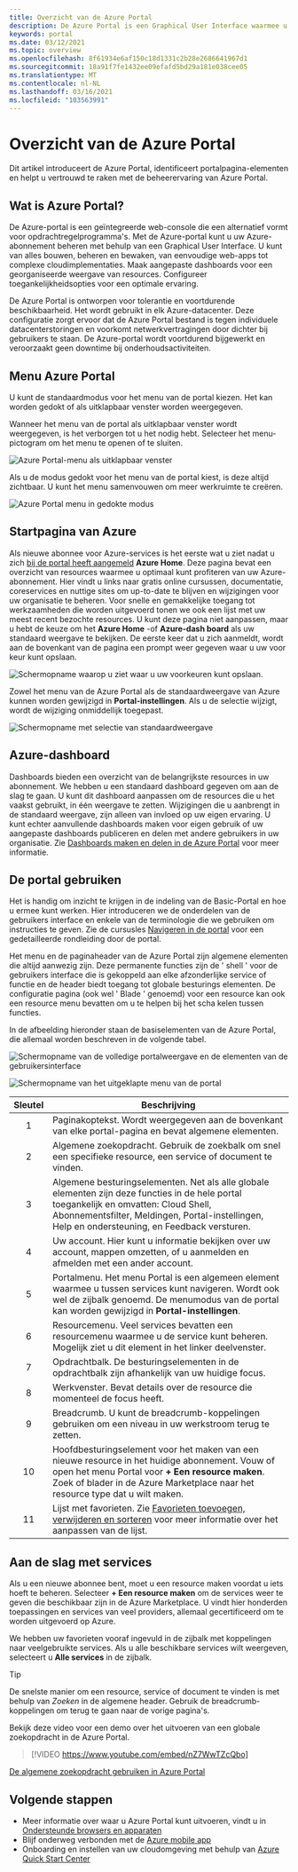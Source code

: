 ```yaml
---
title: Overzicht van de Azure Portal
description: De Azure Portal is een Graphical User Interface waarmee u Azure-services kunt beheren. Meer informatie over het navigeren en zoeken naar resources in de Azure Portal.
keywords: portal
ms.date: 03/12/2021
ms.topic: overview
ms.openlocfilehash: 8f61934e6af150c18d1331c2b28e2686641967d1
ms.sourcegitcommit: 18a91f7fe1432ee09efafd5bd29a181e038cee05
ms.translationtype: MT
ms.contentlocale: nl-NL
ms.lasthandoff: 03/16/2021
ms.locfileid: "103563991"
---
```

# <a name="azure-portal-overview"></a>Overzicht van de Azure Portal

Dit artikel introduceert de Azure Portal, identificeert portalpagina-elementen en helpt u vertrouwd te raken met de beheerervaring van Azure Portal.

## <a name="what-is-the-azure-portal"></a>Wat is Azure Portal?

De Azure-portal is een geïntegreerde web-console die een alternatief vormt voor opdrachtregelprogramma's. Met de Azure-portal kunt u uw Azure-abonnement beheren met behulp van een Graphical User Interface. U kunt van alles bouwen, beheren en bewaken, van eenvoudige web-apps tot complexe cloudimplementaties. Maak aangepaste dashboards voor een georganiseerde weergave van resources. Configureer toegankelijkheidsopties voor een optimale ervaring.

De Azure Portal is ontworpen voor tolerantie en voortdurende beschikbaarheid. Het wordt gebruikt in elk Azure-datacenter. Deze configuratie zorgt ervoor dat de Azure Portal bestand is tegen individuele datacenterstoringen en voorkomt netwerkvertragingen door dichter bij gebruikers te staan. De Azure-portal wordt voortdurend bijgewerkt en veroorzaakt geen downtime bij onderhoudsactiviteiten.

## <a name="azure-portal-menu"></a>Menu Azure Portal

U kunt de standaardmodus voor het menu van de portal kiezen. Het kan worden gedokt of als uitklapbaar venster worden weergegeven.

Wanneer het menu van de portal als uitklapbaar venster wordt weergegeven, is het verborgen tot u het nodig hebt. Selecteer het menu-pictogram om het menu te openen of te sluiten.

![Azure Portal-menu als uitklapbaar venster](./media/azure-portal-overview/azure-portal-overview-portal-menu-flyout.png)

Als u de modus gedokt voor het menu van de portal kiest, is deze altijd zichtbaar. U kunt het menu samenvouwen om meer werkruimte te creëren.

![Azure Portal menu in gedokte modus](./media/azure-portal-overview/azure-portal-overview-portal-menu-expandcollapse.png)

## <a name="azure-home"></a>Startpagina van Azure

Als nieuwe abonnee voor Azure-services is het eerste wat u ziet nadat u zich [bij de portal heeft aangemeld](https://portal.azure.com) **Azure Home**. Deze pagina bevat een overzicht van resources waarmee u optimaal kunt profiteren van uw Azure-abonnement. Hier vindt u links naar gratis online cursussen, documentatie, coreservices en nuttige sites om up-to-date te blijven en wijzigingen voor uw organisatie te beheren. Voor snelle en gemakkelijke toegang tot werkzaamheden die worden uitgevoerd tonen we ook een lijst met uw meest recent bezochte resources. U kunt deze pagina niet aanpassen, maar u hebt de keuze om het **Azure Home** -of **Azure-dash board** als uw standaard weergave te bekijken. De eerste keer dat u zich aanmeldt, wordt aan de bovenkant van de pagina een prompt weer gegeven waar u uw voor keur kunt opslaan.

![Schermopname waarop u ziet waar u uw voorkeuren kunt opslaan.](./media/azure-portal-overview/azure-portal-default-view.png)

Zowel het menu van de Azure Portal als de standaardweergave van Azure kunnen worden gewijzigd in **Portal-instellingen**. Als u de selectie wijzigt, wordt de wijziging onmiddellijk toegepast.

![Schermopname met selectie van standaardweergave](./media/azure-portal-overview/azure-portal-overview-portal-settings-menu-home.png)

## <a name="azure-dashboard"></a>Azure-dashboard

Dashboards bieden een overzicht van de belangrijkste resources in uw abonnement. We hebben u een standaard dashboard gegeven om aan de slag te gaan. U kunt dit dashboard aanpassen om de resources die u het vaakst gebruikt, in één weergave te zetten. Wijzigingen die u aanbrengt in de standaard weergave, zijn alleen van invloed op uw eigen ervaring. U kunt echter aanvullende dashboards maken voor eigen gebruik of uw aangepaste dashboards publiceren en delen met andere gebruikers in uw organisatie. Zie [Dashboards maken en delen in de Azure Portal](../azure-portal/azure-portal-dashboards.md) voor meer informatie.

## <a name="getting-around-the-portal"></a>De portal gebruiken

Het is handig om inzicht te krijgen in de indeling van de Basic-Portal en hoe u ermee kunt werken. Hier introduceren we de onderdelen van de gebruikers interface en enkele van de terminologie die we gebruiken om instructies te geven. Zie de cursusles [Navigeren in de portal](/learn/modules/tour-azure-portal/3-navigate-the-portal) voor een gedetailleerde rondleiding door de portal.

Het menu en de paginaheader van de Azure Portal zijn algemene elementen die altijd aanwezig zijn. Deze permanente functies zijn de ' shell ' voor de gebruikers interface die is gekoppeld aan elke afzonderlijke service of functie en de header biedt toegang tot globale besturings elementen. De configuratie pagina (ook wel ' Blade ' genoemd) voor een resource kan ook een resource menu bevatten om u te helpen bij het scha kelen tussen functies.

In de afbeelding hieronder staan de basiselementen van de Azure Portal, die allemaal worden beschreven in de volgende tabel.

![Schermopname van de volledige portalweergave en de elementen van de gebruikersinterface](./media/azure-portal-overview/azure-portal-overview-portal-callouts.png)

![Schermopname van het uitgeklapte menu van de portal](./media/azure-portal-overview/azure-portal-overview-portal-menu-callouts.png)

|Sleutel|Beschrijving
|:---:|---|
|1|Paginakoptekst. Wordt weergegeven aan de bovenkant van elke portal-pagina en bevat algemene elementen.|
|2| Algemene zoekopdracht. Gebruik de zoekbalk om snel een specifieke resource, een service of document te vinden.|
|3|Algemene besturingselementen. Net als alle globale elementen zijn deze functies in de hele portal toegankelijk en omvatten: Cloud Shell, Abonnementsfilter, Meldingen, Portal-instellingen, Help en ondersteuning, en Feedback versturen.|
|4|Uw account. Hier kunt u informatie bekijken over uw account, mappen omzetten, of u aanmelden en afmelden met een ander account.|
|5|Portalmenu. Het menu Portal is een algemeen element waarmee u tussen services kunt navigeren. Wordt ook wel de zijbalk genoemd. De menumodus van de portal kan worden gewijzigd in **Portal-instellingen**.|
|6|Resourcemenu. Veel services bevatten een resourcemenu waarmee u de service kunt beheren. Mogelijk ziet u dit element in het linker deelvenster.|
|7|Opdrachtbalk. De besturingselementen in de opdrachtbalk zijn afhankelijk van uw huidige focus.|
|8|Werkvenster.  Bevat details over de resource die momenteel de focus heeft.|
|9|Breadcrumb. U kunt de breadcrumb-koppelingen gebruiken om een niveau in uw werkstroom terug te zetten.|
|10|Hoofdbesturingselement voor het maken van een nieuwe resource in het huidige abonnement. Vouw of open het menu Portal voor **+ Een resource maken**. Zoek of blader in de Azure Marketplace naar het resource type dat u wilt maken.|
|11|Lijst met favorieten. Zie [Favorieten toevoegen, verwijderen en sorteren](../azure-portal/azure-portal-add-remove-sort-favorites.md) voor meer informatie over het aanpassen van de lijst.|

## <a name="get-started-with-services"></a>Aan de slag met services

Als u een nieuwe abonnee bent, moet u een resource maken voordat u iets hoeft te beheren. Selecteer **+ Een resource maken** om de services weer te geven die beschikbaar zijn in de Azure Marketplace. U vindt hier honderden toepassingen en services van veel providers, allemaal gecertificeerd om te worden uitgevoerd op Azure.

We hebben uw favorieten vooraf ingevuld in de zijbalk met koppelingen naar veelgebruikte services.  Als u alle beschikbare services wilt weergeven, selecteert u **Alle services** in de zijbalk.

> [!TIP]
> De snelste manier om een resource, service of document te vinden is met behulp van *Zoeken* in de algemene header. Gebruik de breadcrumb-koppelingen om terug te gaan naar de vorige pagina's.
>
Bekijk deze video voor een demo over het uitvoeren van een globale zoekopdracht in de Azure Portal.


> [!VIDEO https://www.youtube.com/embed/nZ7WwTZcQbo]

[De algemene zoekopdracht gebruiken in Azure Portal](https://www.youtube.com/watch?v=nZ7WwTZcQbo)

## <a name="next-steps"></a>Volgende stappen

* Meer informatie over waar u Azure Portal kunt uitvoeren, vindt u in [Ondersteunde browsers en apparaten](../azure-portal/azure-portal-supported-browsers-devices.md)
* Blijf onderweg verbonden met de [Azure mobile app](https://azure.microsoft.com/features/azure-portal/mobile-app/)
* Onboarding en instellen van uw cloudomgeving met behulp van [Azure Quick Start Center](../azure-portal/azure-portal-quickstart-center.md)